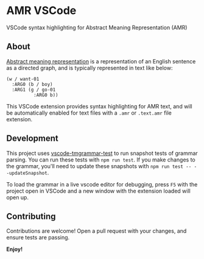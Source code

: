# AMR VSCode

VSCode syntax highlighting for Abstract Meaning Representation (AMR)

## About

[Abstract meaning representation](https://amr.isi.edu/index.html) is a representation of an English sentence as a directed graph, and is typically represented in text like below:

```
(w / want-01
  :ARG0 (b / boy)
  :ARG1 (g / go-01
          :ARG0 b))
```

This VSCode extension provides syntax highlighting for AMR text, and will be automatically enabled for text files with a `.amr` or `.text.amr` file extension.

## Development

This project uses [vscode-tmgrammar-test](https://github.com/PanAeon/vscode-tmgrammar-test) to run snapshot tests of grammar parsing. You can run these tests with `npm run test`. If you make changes to the grammar, you'll need to update these snapshots with `npm run test -- --updateSnapshot`.

To load the grammar in a live vscode editor for debugging, press `F5` with the project open in VSCode and a new window with the extension loaded will open up.

## Contributing

Contributions are welcome! Open a pull request with your changes, and ensure tests are passing.

**Enjoy!**
